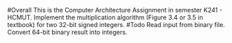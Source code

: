 #Overall
This is the Computer Architecture Assignment in semester K241 - HCMUT.
Implement the multiplication algorithm (Figure 3.4 or 3.5 in textbook) for two 32-bit signed integers.
#Todo
Read input from binary file.
Convert 64-bit binary result into integers.

